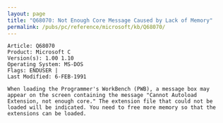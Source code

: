```yaml
---
layout: page
title: "Q68070: Not Enough Core Message Caused by Lack of Memory"
permalink: /pubs/pc/reference/microsoft/kb/Q68070/
---
```


	Article: Q68070
	Product: Microsoft C
	Version(s): 1.00 1.10
	Operating System: MS-DOS
	Flags: ENDUSER |
	Last Modified: 6-FEB-1991
	
	When loading the Programmer's WorkBench (PWB), a message box may
	appear on the screen containing the message "Cannot Autoload
	Extension, not enough core." The extension file that could not be
	loaded will be indicated. You need to free more memory so that the
	extensions can be loaded.
